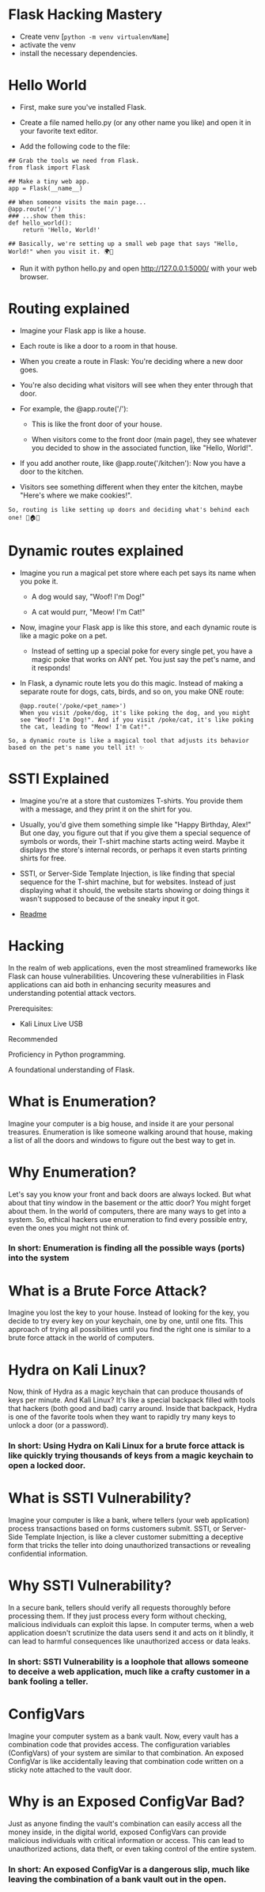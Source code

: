 # Flask Hacking Mastery

 - Create venv [```python -m venv virtualenvName```]
 - activate the venv
 - install the necessary dependencies.

# Hello World

 - First, make sure you've installed Flask.

 - Create a file named hello.py (or any other name you like) and open it in your favorite text editor.

 - Add the following code to the file:

``````
## Grab the tools we need from Flask.
from flask import Flask
 
## Make a tiny web app.
app = Flask(__name__)
 
## When someone visits the main page...
@app.route('/')
### ...show them this:
def hello_world():
    return 'Hello, World!'

## Basically, we're setting up a small web page that says "Hello, World!" when you visit it. 🌍👋
``````



 - Run it with python hello.py and open http://127.0.0.1:5000/ with your web browser.

# Routing explained

 - Imagine your Flask app is like a house.

 - Each route is like a door to a room in that house.

 - When you create a route in Flask: You're deciding where a new door goes.

 - You're also deciding what visitors will see when they enter through that door.

 - For example, the @app.route('/'):

    - This is like the front door of your house.

    - When visitors come to the front door (main page), they see whatever you decided to show in the associated function, like "Hello, World!".

 - If you add another route, like @app.route('/kitchen'): Now you have a door to the kitchen.

 - Visitors see something different when they enter the kitchen, maybe "Here's where we make cookies!".

`So, routing is like setting up doors and deciding what's behind each one! 🚪🏠🍪`

# Dynamic routes explained

 - Imagine you run a magical pet store where each pet says its name when you poke it.

    - A dog would say, "Woof! I'm Dog!"

    - A cat would purr, "Meow! I'm Cat!"

 - Now, imagine your Flask app is like this store, and each dynamic route is like a magic poke on a pet.

    - Instead of setting up a special poke for every single pet, you have a magic poke that works on ANY pet. You just say the pet's name, and it responds!

 - In Flask, a dynamic route lets you do this magic. Instead of making a separate route for dogs, cats, birds, and so on, you make ONE route:

    ```pythonCopy code
    @app.route('/poke/<pet_name>')
    When you visit /poke/dog, it's like poking the dog, and you might see "Woof! I'm Dog!". And if you visit /poke/cat, it's like poking the cat, leading to "Meow! I'm Cat!".
    ```
`So, a dynamic route is like a magical tool that adjusts its behavior based on the pet's name you tell it! ✨`

# SSTI Explained 

 - Imagine you're at a store that customizes T-shirts. You provide them with a message, and they print it on the shirt for you.

 - Usually, you'd give them something simple like "Happy Birthday, Alex!" But one day, you figure out that if you give them a special sequence of symbols or words, their T-shirt machine starts acting weird. Maybe it displays the store's internal records, or perhaps it even starts printing shirts for free.

 - SSTI, or Server-Side Template Injection, is like finding that special sequence for the T-shirt machine, but for websites. Instead of just displaying what it should, the website starts showing or doing things it wasn't supposed to because of the sneaky input it got.

 - [Readme](https://medium.com/@nyomanpradipta120/ssti-in-flask-jinja2-20b068fdaeee)
#   Hacking

In the realm of web applications, even the most streamlined frameworks like Flask can house vulnerabilities. Uncovering these vulnerabilities in Flask applications can aid both in enhancing security measures and understanding potential attack vectors.



Prerequisites:

 - Kali Linux Live USB

Recommended

Proficiency in Python programming.

A foundational understanding of Flask.

# What is Enumeration?

Imagine your computer is a big house, and inside it are your personal treasures. Enumeration is like someone walking around that house, making a list of all the doors and windows to figure out the best way to get in.

# Why Enumeration?

Let's say you know your front and back doors are always locked. But what about that tiny window in the basement or the attic door? You might forget about them. In the world of computers, there are many ways to get into a system. So, ethical hackers use enumeration to find every possible entry, even the ones you might not think of.

### In short: Enumeration is finding all the possible ways (ports) into the system

# What is a Brute Force Attack?

Imagine you lost the key to your house. Instead of looking for the key, you decide to try every key on your keychain, one by one, until one fits. This approach of trying all possibilities until you find the right one is similar to a brute force attack in the world of computers.

# Hydra on Kali Linux?

Now, think of Hydra as a magic keychain that can produce thousands of keys per minute. And Kali Linux? It's like a special backpack filled with tools that hackers (both good and bad) carry around. Inside that backpack, Hydra is one of the favorite tools when they want to rapidly try many keys to unlock a door (or a password).

### In short: Using Hydra on Kali Linux for a brute force attack is like quickly trying thousands of keys from a magic keychain to open a locked door.

# What is SSTI Vulnerability?

Imagine your computer is like a bank, where tellers (your web application) process transactions based on forms customers submit. SSTI, or Server-Side Template Injection, is like a clever customer submitting a deceptive form that tricks the teller into doing unauthorized transactions or revealing confidential information.

# Why SSTI Vulnerability?

In a secure bank, tellers should verify all requests thoroughly before processing them. If they just process every form without checking, malicious individuals can exploit this lapse. In computer terms, when a web application doesn't scrutinize the data users send it and acts on it blindly, it can lead to harmful consequences like unauthorized access or data leaks.

### In short: SSTI Vulnerability is a loophole that allows someone to deceive a web application, much like a crafty customer in a bank fooling a teller.

# ConfigVars

Imagine your computer system as a bank vault. Now, every vault has a combination code that provides access. The configuration variables (ConfigVars) of your system are similar to that combination. An exposed ConfigVar is like accidentally leaving that combination code written on a sticky note attached to the vault door.

# Why is an Exposed ConfigVar Bad?

Just as anyone finding the vault's combination can easily access all the money inside, in the digital world, exposed ConfigVars can provide malicious individuals with critical information or access. This can lead to unauthorized actions, data theft, or even taking control of the entire system.

### In short: An exposed ConfigVar is a dangerous slip, much like leaving the combination of a bank vault out in the open.